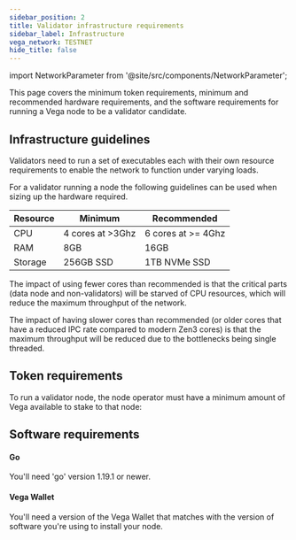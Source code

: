 ```yaml
---
sidebar_position: 2
title: Validator infrastructure requirements
sidebar_label: Infrastructure
vega_network: TESTNET
hide_title: false
---
```

import NetworkParameter from '@site/src/components/NetworkParameter';

This page covers the minimum token requirements, minimum and recommended hardware requirements, and the software requirements for running a Vega node to be a validator candidate.

## Infrastructure guidelines
Validators need to run a set of executables each with their own resource requirements to enable the network to function under varying loads. 

For a validator running a node the following guidelines can be used when sizing up the hardware required.

| Resource    | Minimum     | Recommended |
| ----------- | ----------- | ----------- |
| CPU | 4 cores at >3Ghz | 6 cores at >= 4Ghz|
| RAM   | 8GB        | 16GB        |
| Storage   | 256GB SSD| 1TB NVMe SSD |

The impact of using fewer cores than recommended is that the critical parts (data node and non-validators) will be starved of CPU resources, which will reduce the maximum throughput of the network.

The impact of having slower cores than recommended (or older cores that have a reduced IPC rate compared to modern Zen3 cores) is that the maximum throughput will be reduced due to the bottlenecks being single threaded.

## Token requirements
To run a validator node, the node operator must have a minimum amount of Vega available to stake to that node: <NetworkParameter frontMatter={frontMatter} param="reward.staking.delegation.minimumValidatorStake" hideName={false} suffix="tokens" />

## Software requirements

#### Go
You'll need 'go' version 1.19.1 or newer.

#### Vega Wallet
You'll need a version of the Vega Wallet that matches with the version of software you're using to install your node.
